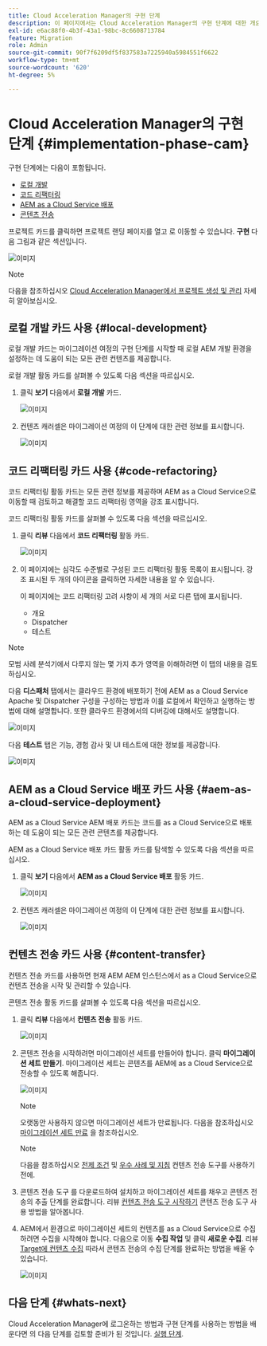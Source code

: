 ```yaml
---
title: Cloud Acceleration Manager의 구현 단계
description: 이 페이지에서는 Cloud Acceleration Manager의 구현 단계에 대한 개요를 제공합니다.
exl-id: e6ac88f0-4b3f-43a1-98bc-8c6608713784
feature: Migration
role: Admin
source-git-commit: 90f7f6209df5f837583a7225940a5984551f6622
workflow-type: tm+mt
source-wordcount: '620'
ht-degree: 5%

---
```


# Cloud Acceleration Manager의 구현 단계 {#implementation-phase-cam}

구현 단계에는 다음이 포함됩니다.

* [로컬 개발](#local-development)
* [코드 리팩터링](#code-refactoring)
* [AEM as a Cloud Service 배포](#aem-as-a-cloud-service-deployment)
* [콘텐츠 전송](#content-transfer)


프로젝트 카드를 클릭하면 프로젝트 랜딩 페이지를 열고 로 이동할 수 있습니다. **구현** 다음 그림과 같은 섹션입니다.

![이미지](/help/journey-migration/cloud-acceleration-manager/assets/implementation-1.png)

>[!NOTE]
>다음을 참조하십시오 [Cloud Acceleration Manager에서 프로젝트 생성 및 관리](getting-started-cam.md#create-project) 자세히 알아보십시오.


## 로컬 개발 카드 사용 {#local-development}

로컬 개발 카드는 마이그레이션 여정의 구현 단계를 시작할 때 로컬 AEM 개발 환경을 설정하는 데 도움이 되는 모든 관련 컨텐츠를 제공합니다.

로컬 개발 활동 카드를 살펴볼 수 있도록 다음 섹션을 따르십시오.

1. 클릭 **보기** 다음에서 **로컬 개발** 카드.

   ![이미지](/help/journey-migration/cloud-acceleration-manager/assets/implementation-2.png)

1. 컨텐츠 캐러셀은 마이그레이션 여정의 이 단계에 대한 관련 정보를 표시합니다.

   ![이미지](/help/journey-migration/cloud-acceleration-manager/assets/implementation-3.png)


## 코드 리팩터링 카드 사용 {#code-refactoring}

코드 리팩터링 활동 카드는 모든 관련 정보를 제공하며 AEM as a Cloud Service으로 이동할 때 검토하고 해결할 코드 리팩터링 영역을 강조 표시합니다.

코드 리팩터링 활동 카드를 살펴볼 수 있도록 다음 섹션을 따르십시오.

1. 클릭 **리뷰** 다음에서 **코드 리팩터링** 활동 카드.

   ![이미지](/help/journey-migration/cloud-acceleration-manager/assets/implementation-4.png)

1. 이 페이지에는 심각도 수준별로 구성된 코드 리팩터링 활동 목록이 표시됩니다. 강조 표시된 두 개의 아이콘을 클릭하면 자세한 내용을 알 수 있습니다.

   이 페이지에는 코드 리팩터링 고려 사항이 세 개의 서로 다른 탭에 표시됩니다.

   * 개요
   * Dispatcher
   * 테스트

>[!NOTE]
>모범 사례 분석기에서 다루지 않는 몇 가지 추가 영역을 이해하려면 이 탭의 내용을 검토하십시오.

다음 **디스패처** 탭에서는 클라우드 환경에 배포하기 전에 AEM as a Cloud Service Apache 및 Dispatcher 구성을 구성하는 방법과 이를 로컬에서 확인하고 실행하는 방법에 대해 설명합니다. 또한 클라우드 환경에서의 디버깅에 대해서도 설명합니다.

![이미지](/help/journey-migration/cloud-acceleration-manager/assets/coderefactoring-2.png)

다음 **테스트** 탭은 기능, 경험 감사 및 UI 테스트에 대한 정보를 제공합니다.

![이미지](/help/journey-migration/cloud-acceleration-manager/assets/coderefactoring-3.png)


## AEM as a Cloud Service 배포 카드 사용 {#aem-as-a-cloud-service-deployment}

AEM as a Cloud Service AEM 배포 카드는 코드를 as a Cloud Service으로 배포하는 데 도움이 되는 모든 관련 콘텐츠를 제공합니다.

AEM as a Cloud Service 배포 카드 활동 카드를 탐색할 수 있도록 다음 섹션을 따르십시오.

1. 클릭 **보기** 다음에서 **AEM as a Cloud Service 배포** 활동 카드.

   ![이미지](/help/journey-migration/cloud-acceleration-manager/assets/implementation-6.png)

1. 컨텐츠 캐러셀은 마이그레이션 여정의 이 단계에 대한 관련 정보를 표시합니다.

   ![이미지](/help/journey-migration/cloud-acceleration-manager/assets/aem-deployment-card.png)


## 컨텐츠 전송 카드 사용 {#content-transfer}

컨텐츠 전송 카드를 사용하면 현재 AEM AEM 인스턴스에서 as a Cloud Service으로 컨텐츠 전송을 시작 및 관리할 수 있습니다.

콘텐츠 전송 활동 카드를 살펴볼 수 있도록 다음 섹션을 따르십시오.

1. 클릭 **리뷰** 다음에서 **컨텐츠 전송** 활동 카드.

   ![이미지](/help/journey-migration/cloud-acceleration-manager/assets/contenttransfer-1.png)

1. 콘텐츠 전송을 시작하려면 마이그레이션 세트를 만들어야 합니다. 클릭 **마이그레이션 세트 만들기**. 마이그레이션 세트는 콘텐츠를 AEM에 as a Cloud Service으로 전송할 수 있도록 해줍니다.

   ![이미지](/help/journey-migration/cloud-acceleration-manager/assets/contenttransfer-2.png)

   >[!NOTE]
   >오랫동안 사용하지 않으면 마이그레이션 세트가 만료됩니다. 다음을 참조하십시오 [마이그레이션 세트 만료](/help/journey-migration/content-transfer-tool/using-content-transfer-tool/overview-content-transfer-tool.md#migration-set-expiry) 을 참조하십시오.

   >[!NOTE]
   >다음을 참조하십시오 [전제 조건](https://experienceleague.adobe.com/docs/experience-manager-cloud-service/content/migration-journey/cloud-migration/content-transfer-tool/prerequisites-content-transfer-tool.html) 및 [우수 사례 및 지침](https://experienceleague.adobe.com/docs/experience-manager-cloud-service/content/migration-journey/cloud-migration/content-transfer-tool/overview-content-transfer-tool.html) 컨텐츠 전송 도구를 사용하기 전에.

1. 콘텐츠 전송 도구 를 다운로드하여 설치하고 마이그레이션 세트를 채우고 콘텐츠 전송의 추출 단계를 완료합니다. 리뷰 [컨텐츠 전송 도구 시작하기](https://experienceleague.adobe.com/docs/experience-manager-cloud-service/content/migration-journey/cloud-migration/content-transfer-tool/getting-started-content-transfer-tool.html) 콘텐츠 전송 도구 사용 방법을 알아봅니다.

1. AEM에서 환경으로 마이그레이션 세트의 컨텐츠를 as a Cloud Service으로 수집하려면 수집을 시작해야 합니다. 다음으로 이동 **수집 작업** 및 클릭 **새로운 수집**. 리뷰 [Target에 컨텐츠 수집](/help/journey-migration/content-transfer-tool/using-content-transfer-tool/ingesting-content.md) 따라서 콘텐츠 전송의 수집 단계를 완료하는 방법을 배울 수 있습니다.

   ![이미지](/help/journey-migration/cloud-acceleration-manager/assets/contenttransfer-3.png)

<!--### Estimating Content Transfer Time {#calculating}

A Content Transfer Tool calculator has been provided to estimate how long it could take to complete the content transfer activity. You can use the content repository size slider to select the size that applies to your project. The transfer times vary for the extraction and ingestion phases. 

   ![image](/help/journey-migration/cloud-acceleration-manager/assets/contenttransfer-4.png)

   >[!NOTE]
   >These times are estimates only. Factor such as network speeds and time to scale up instances have not been accounted for in these estimates.

To estimate the size of the AEM Repository, you can run the Disk Usage report under `http://HOST:PORT/etc/reports/diskusage.html`. 

You can also estimate the size of specific repository paths by using the `path` parameter, for example, `http://HOST:PORT/etc/reports/diskusage.html?path=/content/dam`. -->

## 다음 단계 {#whats-next}

Cloud Acceleration Manager에 로그온하는 방법과 구현 단계를 사용하는 방법을 배운다면 의 다음 단계를 검토할 준비가 된 것입니다. [실행 단계](https://experienceleague.adobe.com/docs/experience-manager-cloud-service/content/migration-journey/cloud-acceleration-manager/using-cam/cam-golive-phase.html).
